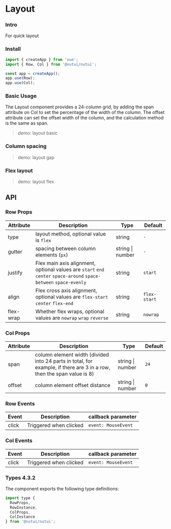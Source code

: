 # Layout

### Intro

For quick layout

### Install

```js
import { createApp } from 'vue';
import { Row, Col } from '@nutui/nutui';

const app = createApp();
app.use(Row);
app.use(Col);
```

### Basic Usage

The Layout component provides a 24-column grid, by adding the span attribute on Col to set the percentage of the width of the column. The offset attribute can set the offset width of the column, and the calculation method is the same as span.

> demo: layout basic

### Column spacing

> demo: layout gap

### Flex layout

> demo: layout flex

## API

### Row Props

| Attribute | Description | Type | Default |
| --- | --- | --- | --- |
| type | layout method, optional value is `flex` | string | `-` |
| gutter | spacing between column elements (`px`) | string \| number | `-` |
| justify | Flex main axis alignment, optional values are `start` `end` `center` `space-around` `space-between` `space-evenly` | string | `start` |
| align | Flex cross axis alignment, optional values are `flex-start` `center` `flex-end` | string | `flex-start` |
| flex-wrap | Whether flex wraps, optional values are `nowrap` `wrap` `reverse` | string | `nowrap` |

### Col Props

| Attribute | Description | Type | Default |
| --- | --- | --- | --- |
| span | column element width (divided into 24 parts in total, for example, if there are 3 in a row, then the span value is 8) | string \| number | `24` |
| offset | column element offset distance | string \| number | `0` |

### Row Events

| Event | Description | callback parameter |
| --- | --- | --- |
| click | Triggered when clicked | `event: MouseEvent` |

### Col Events

| Event | Description | callback parameter |
| --- | --- | --- |
| click | Triggered when clicked | `event: MouseEvent` |

### Types 4.3.2

The component exports the following type definitions:

```js
import type {
  RowProps,
  RowInstance,
  ColProps,
  ColInstance
} from '@nutui/nutui';
```
